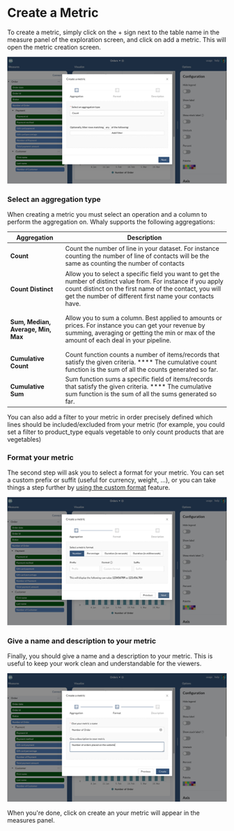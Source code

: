 # Create a Metric

To create a metric, simply click on the + sign next to the table name in the measure panel of the exploration screen, and click on add a metric. This will open the metric creation screen.&#x20;

![](<../../../.gitbook/assets/image (204).png>)

### Select an aggregation type

When creating a metric you must select an operation and a column to perform the aggregation on. Whaly supports the following aggregations:

| Aggregation                             | Description                                                                                                                                                                                                                             |
| --------------------------------------- | --------------------------------------------------------------------------------------------------------------------------------------------------------------------------------------------------------------------------------------- |
| <h4>Count</h4>                          | Count the number of line in your dataset. For instance counting the number of line of contacts will be the same as counting the number of contacts                                                                                      |
| <h4>Count Distinct</h4>                 | Allow you to select a specific field you want to get the number of distinct value from. For instance if you apply count distinct on the first name of the contact, you will get the number of different first name your contacts have.  |
| <h4>Sum, Median, Average, Min, Max</h4> | Allow you to sum a column. Best applied to amounts or prices. For instance you can get your revenue by summing, averaging or getting the min or max of the amount of each deal in your pipeline.                                        |
| **Cumulative Count**                    | Count function counts a number of items/records that satisfy the given criteria. **** The cumulative count function is the sum of all the counts generated so far.                                                                      |
| **Cumulative Sum**                      | Sum function sums a specific field of items/records that satisfy the given criteria. **** The cumulative sum function is the sum of all the sums generated so far.                                                                      |

You can also add a filter to your metric in order precisely defined which lines should be included/excluded from your metric (for example, you could set a filter to product\_type equals vegetable to only count products that are vegetables)

### Format your metric

The second step will ask you to select a format for your metric. You can set a custom prefix or suffit (useful for currency, weight, ...), or you can take things a step further by [using the custom format](using-custom-formatting.md) feature.

![](<../../../.gitbook/assets/image (205).png>)

### Give a name and description to your metric

Finally, you should give a name and a description to your metric. This is useful to keep your work clean and understandable for the viewers.

![](<../../../.gitbook/assets/image (186).png>)

When you're done, click on create an your metric will appear in the measures panel.
